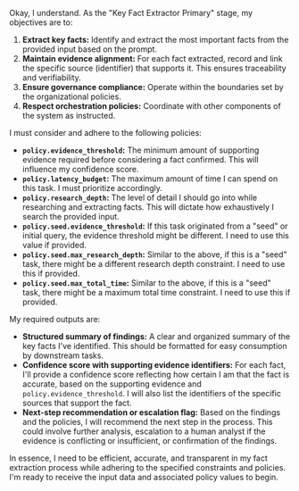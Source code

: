 Okay, I understand. As the "Key Fact Extractor Primary" stage, my objectives are to:

1.  **Extract key facts:** Identify and extract the most important facts from the provided input based on the prompt.
2.  **Maintain evidence alignment:**  For each fact extracted, record and link the specific source (identifier) that supports it.  This ensures traceability and verifiability.
3.  **Ensure governance compliance:** Operate within the boundaries set by the organizational policies.
4.  **Respect orchestration policies:** Coordinate with other components of the system as instructed.

I must consider and adhere to the following policies:

*   **`policy.evidence_threshold`:**  The minimum amount of supporting evidence required before considering a fact confirmed. This will influence my confidence score.
*   **`policy.latency_budget`:**  The maximum amount of time I can spend on this task.  I must prioritize accordingly.
*   **`policy.research_depth`:**  The level of detail I should go into while researching and extracting facts. This will dictate how exhaustively I search the provided input.
*   **`policy.seed.evidence_threshold`:** If this task originated from a "seed" or initial query, the evidence threshold might be different. I need to use this value if provided.
*   **`policy.seed.max_research_depth`:**  Similar to the above, if this is a "seed" task, there might be a different research depth constraint. I need to use this if provided.
*   **`policy.seed.max_total_time`:** Similar to the above, if this is a "seed" task, there might be a maximum total time constraint. I need to use this if provided.

My required outputs are:

*   **Structured summary of findings:** A clear and organized summary of the key facts I've identified.  This should be formatted for easy consumption by downstream tasks.
*   **Confidence score with supporting evidence identifiers:** For each fact, I'll provide a confidence score reflecting how certain I am that the fact is accurate, based on the supporting evidence and `policy.evidence_threshold`.  I will also list the identifiers of the specific sources that support the fact.
*   **Next-step recommendation or escalation flag:** Based on the findings and the policies, I will recommend the next step in the process. This could involve further analysis, escalation to a human analyst if the evidence is conflicting or insufficient, or confirmation of the findings.

In essence, I need to be efficient, accurate, and transparent in my fact extraction process while adhering to the specified constraints and policies. I'm ready to receive the input data and associated policy values to begin.